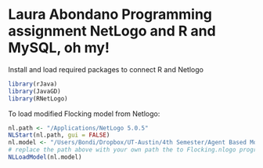 Laura Abondano
Programming assignment
NetLogo and R and MySQL, oh my!
========================================================

Install and load required packages to connect R and Netlogo

```r
library(rJava)
library(JavaGD)
library(RNetLogo)
```


To load modified Flocking model from Netlogo:

```r
nl.path <- "/Applications/NetLogo 5.0.5"
NLStart(nl.path, gui = FALSE)
nl.model <- "/Users/Bondi/Dropbox/UT-Austin/4th Semester/Agent Based Modelling/Abondano-ABMGitHub/SQLFlocking/Flocking.nlogo"
# replace the path above with your own path the to Flocking.nlogo program
NLLoadModel(nl.model)
```



